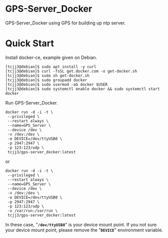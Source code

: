 # GPS-Server_Docker
GPS-Server_Docker using GPS for building up ntp server.


# Quick Start

Install docker-ce, example given on Debian.

```
[tcjj3@debian]$ sudo apt install -y curl
[tcjj3@debian]$ curl -fsSL get.docker.com -o get-docker.sh
[tcjj3@debian]$ sudo sh get-docker.sh
[tcjj3@debian]$ sudo groupadd docker
[tcjj3@debian]$ sudo usermod -aG docker $USER
[tcjj3@debian]$ sudo systemctl enable docker && sudo systemctl start docker
```

Run GPS-Server_Docker.

```
docker run -d -i -t \
 --privileged \
 --restart always \
 --name=GPS_Server \
 --device /dev \
 -v /dev:/dev \
 -e DEVICE=/dev/ttyUSB0 \
 -p 2947:2947 \
 -p 123:123/udp \
 tcjj3/gps-server_docker:latest
```

or

```
docker run -d -i -t \
 --privileged \
 --restart always \
 --name=GPS_Server \
 --device /dev \
 -v /dev:/dev \
 -e DEVICE=/dev/ttyUSB0 \
 -p 2947:2947 \
 -p 123:123/udp \
 -v /var/run:/var/run \
 tcjj3/gps-server_docker:latest
```

In these case, "**`/dev/ttyUSB0`**" is your device mount point. If you not sure your device mount point, please remove the "**`DEVICE`**" environment variable.
